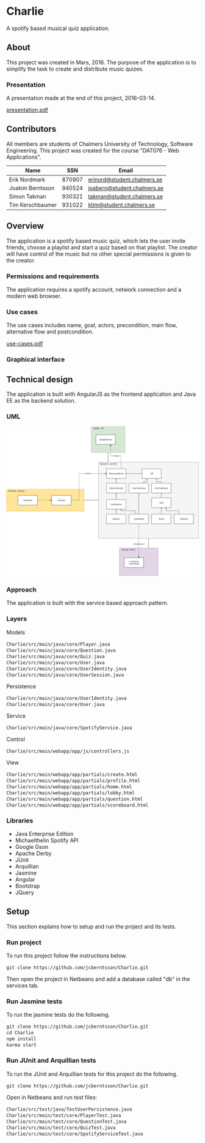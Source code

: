# Charlie
A spotify based musical quiz application.

## About
This project was created in Mars, 2016. The purpose of the application is to simplify the task to create and distribute music quizes. 

### Presentation
A presentation made at the end of this project, 2016-03-14.

[presentation.pdf](docs/presentation.pdf)

## Contributors
All members are students of Chalmers University of Technology, Software Engineering. This project was created for the course "DAT076 - Web Applications".

| Name         		| SSN       | Email  						|
| ----------------- |:---------:| ----------------------------- |
| Erik Nordmark     | 870907 	| erinord@student.chalmers.se 	|
| Joakim Berntsson  | 940524    | joabern@student.chalmers.se 	|
| Simon Takman 		| 930321    | takman@student.chalmers.se 	|
| Tim Kerschbaumer  | 931022	| ktim@student.chalmers.se		|

## Overview
The application is a spotify based music quiz, which lets the user invite friends, choose a playlist and start a quiz based on that playlist. The creator will have control of the music but no other special permissions is given to the creator.

### Permissions and requirements
The application requires a spotify account, network connection and a modern web browser. 

### Use cases
The use cases includes name, goal, actors, precondition, main flow, alternative flow and postcondition. 

[use-cases.pdf](docs/use-cases.pdf)

### Graphical interface


## Technical design
The application is built with AngularJS as the frontend application and Java EE as the backend solution. 

### UML
![UML](docs/images/UML.png)

### Approach
The application is built with the service based approach pattern.

### Layers
Models
```
Charlie/src/main/java/core/Player.java
Charlie/src/main/java/core/Question.java
Charlie/src/main/java/core/Quiz.java
Charlie/src/main/java/core/User.java
Charlie/src/main/java/core/UserIdentity.java
Charlie/src/main/java/core/UserSession.java
```
	
Persistence
```
Charlie/src/main/java/core/UserIdentity.java
Charlie/src/main/java/core/User.java
```

Service
```
Charlie/src/main/java/core/SpotifyService.java
```

Control
```
Charlie/src/main/webapp/app/js/controllers.js
```
	
View
```
Charlie/src/main/webapp/app/partials/create.html
Charlie/src/main/webapp/app/partials/profile.html
Charlie/src/main/webapp/app/partials/home.html
Charlie/src/main/webapp/app/partials/lobby.html
Charlie/src/main/webapp/app/partials/question.html
Charlie/src/main/webapp/app/partials/scoreboard.html
```

### Libraries
- Java Enterprise Edition
- Michaelthelin Spotify API
- Google Gson
- Apache Derby
- JUnit
- Arquillian
- Jasmine
- Angular
- Bootstrap
- JQuery

## Setup
This section explains how to setup and run the project and its tests.

### Run project
To run this project follow the instructions below.
```
git clone https://github.com/jcberntsson/Charlie.git
```
Then open the project in Netbeans and add a database called "db" in the services tab. 

### Run Jasmine tests
To run the jasmine tests do the following.
```
git clone https://github.com/jcberntsson/Charlie.git
cd Charlie
npm install
karma start
```

### Run JUnit and Arquillian tests
To run the JUnit and Arquillian tests for this project do the following.
```
git clone https://github.com/jcberntsson/Charlie.git
```
Open in Netbeans and run test files: 
```
Charlie/src/test/java/TestUserPersistence.java
Charlie/src/main/test/core/PlayerTest.java
Charlie/src/main/test/core/QuestionTest.java
Charlie/src/main/test/core/QuizTest.java
Charlie/src/main/test/core/SpotifyServiceTest.java
```
